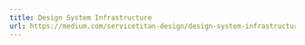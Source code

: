 ```yaml
---
title: Design System Infrastructure
url: https://medium.com/servicetitan-design/design-system-infrastructure-2f859318fcfd
---
```

